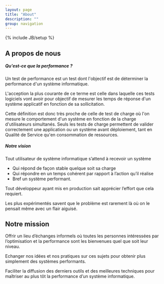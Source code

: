 ```yaml
---
layout: page
title: "About"
description: ""
group: navigation
---
```

{% include JB/setup %}

## A propos de nous

##### Qu'est-ce que la performance ?
<p>
Un test de performance est un test dont l'objectif est de déterminer la performance d'un système informatique.
</p>
<p>
L'acception la plus courante de ce terme est celle dans laquelle ces tests logiciels vont avoir pour objectif de mesurer les temps de réponse d'un système applicatif en fonction de sa sollicitation. 
</p>
<P>
Cette définition est donc très proche de celle de test de charge où l'on mesure le comportement d'un système en fonction de la charge d'utilisateurs simultanés. Seuls les tests de charge permettent de valider correctement une application ou un système avant déploiement, tant en Qualité de Service qu'en consommation de ressources.
</p>


##### Notre vision
<p>
  Tout utilisateur de système informatique s’attend à recevoir un système
<ul>
<li>Qui répond de façon stable quelque soit sa charge</li>
<li>Qui répondre en un temps cohérent par rapport à l’action qu’il réalise</li>
<li>Bref un système performant.</li>
</ul>
<p>
Tout développeur ayant mis en production sait apprécier l’effort que cela requiert.
</p>
<p>
Les plus expérimentés savent que le problème est rarement là où on le pensait même avec un flair aiguisé.
</p>

<h2> Notre mission</h2>

<p>
  Offrir un lieu d’échanges informels où toutes les personnes intéressées par l’optimisation et la performance sont les bienvenues quel que soit leur niveau.
</p>
<p>
Echanger nos idées et nos pratiques sur ces sujets pour obtenir plus simplement des systèmes performants.
</p>
<p>
Faciliter la diffusion des derniers outils et des meilleures techniques pour maîtriser au plus tôt la performance d’un système informatique.
</p>
